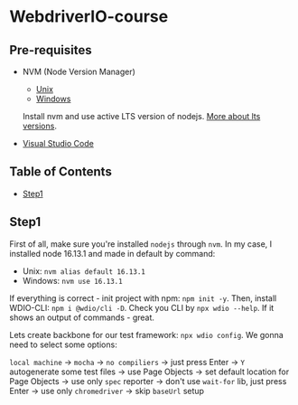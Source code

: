 # WebdriverIO-course

## Pre-requisites

- NVM (Node Version Manager)
    - [Unix](https://github.com/nvm-sh/nvm#installing-and-updating)
    - [Windows](https://github.com/coreybutler/nvm-windows#installation--upgrades) 
    
    Install nvm and use active LTS version of nodejs. [More about lts versions](https://nodejs.org/en/about/releases/).
    
- [Visual Studio Code](https://code.visualstudio.com/)

## Table of Contents

- [Step1](#step1) 

## Step1

First of all, make sure you're installed `nodejs` through `nvm`. In my case, I installed node 16.13.1 and made in default by command:
    
- Unix: `nvm alias default 16.13.1`
- Windows: `nvm use 16.13.1`

If everything is correct - init project with npm: `npm init -y`. Then, install WDIO-CLI: `npm i @wdio/cli -D`. 
Check you CLI by `npx wdio --help`. If it shows an output of commands - great. 

Lets create backbone for our test framework: `npx wdio config`. We gonna need to select some options: 

`local machine` -> `mocha` -> `no compiliers` -> just press Enter -> `Y` autogenerate some test files -> use Page Objects -> set default location for Page Objects -> use only `spec` reporter -> don't use `wait-for` lib, just press Enter -> use only `chromedriver` -> skip `baseUrl` setup

